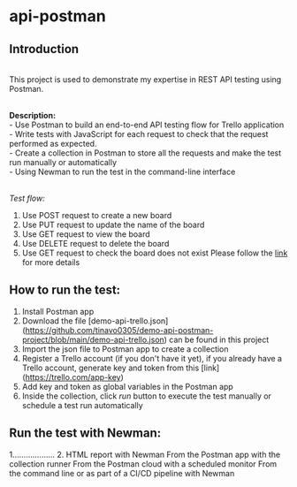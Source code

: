 # api-postman
## Introduction
<br /> This project is used to demonstrate my expertise in REST API testing using Postman.

<br /> **Description:** 
<br />  - Use Postman to build an end-to-end API testing flow for Trello application
<br />  - Write tests with JavaScript for each request to check that the request performed as expected.
<br />  - Create a collection in Postman to store all the requests and make the test run manually or automatically
<br />  - Using Newman to run the test in the command-line interface 

<br /> *Test flow:*
1. Use POST request to create a new board
2. Use PUT request to update the name of the board
3. Use GET request to view the board
4. Use DELETE request to delete the board
5. Use GET request to check the board does not exist
Please follow the [link](https://docs.google.com/spreadsheets/d/1WRHBKVxvaHdh-9NkFGlye0-qPGQdK5_DmP-fpAb5FK4/edit?usp=sharing) for more details 
## How to run the test:
1. Install Postman app
2. Download the file [demo-api-trello.json] (https://github.com/tinavo0305/demo-api-postman-project/blob/main/demo-api-trello.json) can be found in this project
3. Import the json file to Postman app to create a collection
4. Register a Trello account (if you don't have it yet), if you already have a Trello account, generate key and token from this [link] (https://trello.com/app-key)
5. Add key and token as global variables in the Postman app
6. Inside the collection, click *run* button to execute the test manually or schedule a test run automatically
## Run the test with Newman:
1...................
2. HTML report with Newman
From the Postman app with the collection runner
From the Postman cloud with a scheduled monitor
From the command line or as part of a CI/CD pipeline with Newman
